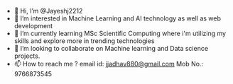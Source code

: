 - 👋 Hi, I’m @Jayeshj2212
- 👀 I’m interested in Machine Learning and AI technology as well as web development
- 🌱 I’m currently learning MSc Scientific Computing where i'm utilizing my skills and explore more in trending technologies
- 💞️ I’m looking to collaborate on Machine learning and Data science projects. 
- 📫 How to reach me ? email id: jjadhav880@gmail.com Mob No.: 9766873545

<!---
Jayeshj2212/Jayeshj2212 is a ✨ special ✨ repository because its `README.md` (this file) appears on your GitHub profile.
You can click the Preview link to take a look at your changes.
--->
